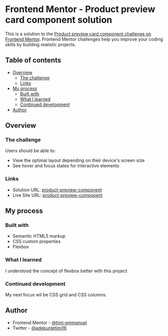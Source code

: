 # Frontend Mentor - Product preview card component solution

This is a solution to the [Product preview card component challenge on Frontend Mentor](https://www.frontendmentor.io/challenges/product-preview-card-component-GO7UmttRfa). Frontend Mentor challenges help you improve your coding skills by building realistic projects. 

## Table of contents

- [Overview](#overview)
  - [The challenge](#the-challenge)
  - [Links](#links)
- [My process](#my-process)
  - [Built with](#built-with)
  - [What I learned](#what-i-learned)
  - [Continued development](#continued-development)
- [Author](#author)



## Overview

### The challenge

Users should be able to:

- View the optimal layout depending on their device's screen size
- See hover and focus states for interactive elements



### Links

- Solution URL: [product-preview-component](https://github.com/timi-emmanuel/product-preview-component)
- Live Site URL: [product-preview-component](https://product-preview-component-r793ndode-timi-emmanuel.vercel.app)

## My process

### Built with

- Semantic HTML5 markup
- CSS custom properties
- Flexbox

### What I learned
I understood the concept of flexbox better with this project

### Continued development

My next focus wil be CSS grid and CSS columns.

## Author
- Frontend Mentor - [@timi-emmanuel](https://www.frontendmentor.io/profile/timi-emmanuel)
- Twitter - [@adekunletimi16](https://twitter.com/adekunletimi16)
